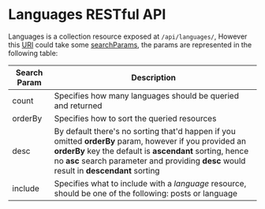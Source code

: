 # Languages RESTful API

Languages is a collection resource exposed at `/api/languages/`, However this
[URI](https://developer.mozilla.org/en-US/docs/Glossary/URI) could take some
[searchParams](https://developer.mozilla.org/en-US/docs/Web/API/URL/searchParams),
the params are represented in the following table:

| Search Param | Description                                                                                                                                                                                                                                                    |
| ------------ | -------------------------------------------------------------------------------------------------------------------------------------------------------------------------------------------------------------------------------------------------------------- |
| count        | Specifies how many languages should be queried and returned                                                                                                                                                                                                    |
| orderBy      | Specifies how to sort the queried resources                                                                                                                                                                                                                    |
| desc         | By default there's no sorting that'd happen if you omitted **orderBy** param, however if you provided an **orderBy** key the default is **ascendant** sorting, hence no **asc** search parameter and providing **desc** would result in **descendant** sorting |
| include      | Specifies what to include with a _language_ resource, should be one of the following: posts or language                                                                                                                                                        |
